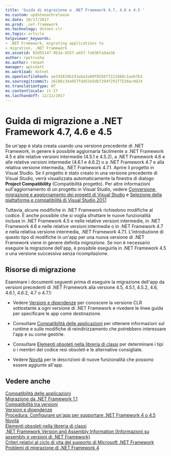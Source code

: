 ```yaml
---
title: 'Guida di migrazione a .NET Framework 4.7, 4.6 e 4.5 '
ms.custom: updateeachrelease
ms.date: 10/17/2017
ms.prod: .net-framework
ms.technology: dotnet-clr
ms.topic: article
helpviewer_keywords:
- .NET Framework, migrating applications to
- migration, .NET Framework
ms.assetid: 02d55147-9b3a-4557-a45f-fa936fadae3b
author: rpetrusha
ms.author: ronpet
manager: wpickett
ms.workload: dotnet
ms.openlocfilehash: ae193819b191e6a3a09f0556ff221960c1aeb7b3
ms.sourcegitcommit: 16186c34a957fdd52e5db7294f291f7530ac9d24
ms.translationtype: HT
ms.contentlocale: it-IT
ms.lasthandoff: 12/22/2017
---
```

# <a name="migration-guide-to-the-net-framework-47-46-and-45"></a>Guida di migrazione a .NET Framework 4.7, 4.6 e 4.5 
Se un'app è stata creata usando una versione precedente di .NET Framework, in genere è possibile aggiornarla facilmente a .NET Framework 4.5 e alle relative versioni intermedie (4.5.1 e 4.5.2), a .NET Framework 4.6 e alle relative versioni intermedie (4.6.1 e 4.6.2) o a .NET Framework 4.7 e alla relativa versione intermedia, .NET Framework 4.7.1. Aprire il progetto in Visual Studio. Se il progetto è stato creato in una versione precedente di Visual Studio, verrà visualizzata automaticamente la finestra di dialogo **Project Compatibility** (Compatibilità progetto). Per altre informazioni sull'aggiornamento di un progetto in Visual Studio, vedere [Conversione, migrazione e aggiornamento dei progetti di Visual Studio](/visualstudio/porting/port-migrate-and-upgrade-visual-studio-projects) e [Selezione della piattaforma e compatibilità di Visual Studio 2017](https://www.visualstudio.com/en-us/productinfo/vs2017-compatibility-vs).  
  
 Tuttavia, alcune modifiche in .NET Framework richiedono modifiche al codice. È anche possibile che si voglia sfruttare le nuove funzionalità incluse in .NET Framework 4.5 e nelle relative versioni intermedie, in .NET Framework 4.6 e nelle relative versioni intermedie o in .NET Framework 4.7 e nella relativa versione intermedia, .NET Framework 4.7.1. L'introduzione di questo tipo di modifiche in un'app per una nuova versione di .NET Framework viene in genere definita *migrazione*. Se non è necessario eseguire la migrazione dell'app, è possibile eseguirla in .NET Framework 4.5 o una versione successiva senza ricompilazione.  
  
## <a name="migration-resources"></a>Risorse di migrazione  
 Esaminare i documenti seguenti prima di eseguire la migrazione dell'app da versioni precedenti di .NET Framework alla versione 4.5, 4.5.1, 4.5.2, 4.6, 4.6.1, 4.6.2, 4.7 o 4.7.1:  
  
-   Vedere [Versioni e dipendenze](../../../docs/framework/migration-guide/versions-and-dependencies.md) per conoscere la versione CLR sottostante a ogni versione di .NET Framework e rivedere le linee guida per specificare le app come destinazione.  
  
-   Consultare [Compatibilità delle applicazioni](../../../docs/framework/migration-guide/application-compatibility.md) per ottenere informazioni sul runtime e sulle modifiche di reindirizzamento che potrebbero interessare l'app e su come gestirle.  
  
-   Consultare [Elementi obsoleti nella libreria di classi](../../../docs/framework/whats-new/whats-obsolete.md) per determinare i tipi o i membri del codice resi obsoleti e le alternative consigliate.  
  
-   Vedere [Novità](../../../docs/framework/whats-new/index.md) per le descrizioni di nuove funzionalità che possono essere aggiunte all'app.  
  
## <a name="see-also"></a>Vedere anche  
 [Compatibilità delle applicazioni](../../../docs/framework/migration-guide/application-compatibility.md)  
 [Migrazione da .NET Framework 1.1](../../../docs/framework/migration-guide/migrating-from-the-net-framework-1-1.md)  
 [Compatibilità tra versioni](../../../docs/framework/migration-guide/version-compatibility.md)  
 [Versioni e dipendenze](../../../docs/framework/migration-guide/versions-and-dependencies.md)  
 [Procedura: Configurare un'app per supportare .NET Framework 4 o 4.5](../../../docs/framework/migration-guide/how-to-configure-an-app-to-support-net-framework-4-or-4-5.md)  
 [Novità](../../../docs/framework/whats-new/index.md)  
 [Elementi obsoleti nella libreria di classi](../../../docs/framework/whats-new/whats-obsolete.md)  
 [.NET Framework Version and Assembly Information (Informazioni su assembly e versioni di .NET Framework)](http://go.microsoft.com/fwlink/?LinkId=201701)  
 [Criteri relativi al ciclo di vita del supporto di Microsoft .NET Framework](http://go.microsoft.com/fwlink/?LinkId=196607) [Problemi di migrazione di .NET Framework 4](net-framework-4-migration-issues.md)
